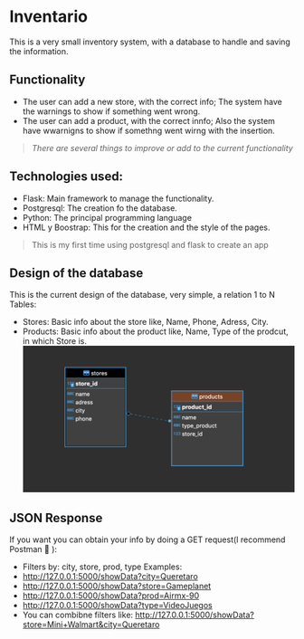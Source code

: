 # Inventario
This is a very small inventory system, with a database to handle and saving the information.

## Functionality
- The user can add a new store, with the correct info; The system have the warnings to show if something went wrong.
- The user can add a product, with the correct innfo; Also the system have wwarnigns to show if somethng went wirng with the insertion.
> *There are several things to improve or add to the current functionality*

## Technologies used:
- Flask: Main framework to manage the functionality.
- Postgresql: The creation fo the database.
- Python: The principal programming language
- HTML y Boostrap: This for the creation and the style of the pages.
> This is my first time using postgresql and flask to create an app

## Design of the database
This is the current design of the database, very simple, a relation 1 to N
Tables:
- Stores: Basic info about the store like, Name, Phone, Adress, City.
- Products: Basic info about the product like, Name, Type of the prodcut, in which Store is.
![](images/dataBaseDesign.png)

## JSON Response
If you want you can obtain your info by doing a GET request(I recommend Postman :rocket: ):
- Filters by: city, store, prod, type
Examples:
- http://127.0.0.1:5000/showData?city=Queretaro
- http://127.0.0.1:5000/showData?store=Gameplanet
- http://127.0.0.1:5000/showData?prod=Airmx-90
- http://127.0.0.1:5000/showData?type=VideoJuegos
- You can combibne filters like: http://127.0.0.1:5000/showData?store=Mini+Walmart&city=Queretaro

